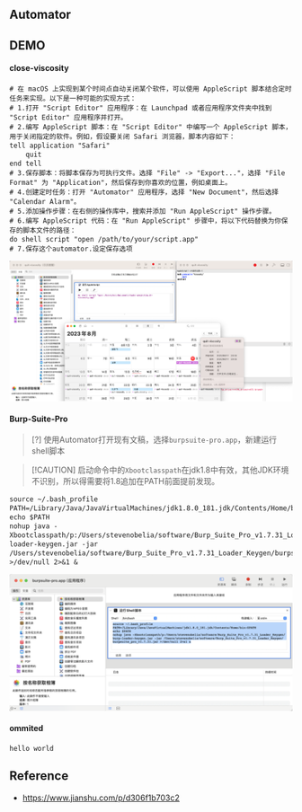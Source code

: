 ## Automator

## DEMO
<!-- tabs:start -->
#### **close-viscosity**
```shell
# 在 macOS 上实现到某个时间点自动关闭某个软件，可以使用 AppleScript 脚本结合定时任务来实现。以下是一种可能的实现方式：
# 1.打开 "Script Editor" 应用程序：在 Launchpad 或者应用程序文件夹中找到 "Script Editor" 应用程序并打开。
# 2.编写 AppleScript 脚本：在 "Script Editor" 中编写一个 AppleScript 脚本，用于关闭指定的软件。例如，假设要关闭 Safari 浏览器，脚本内容如下：
tell application "Safari"
    quit
end tell
# 3.保存脚本：将脚本保存为可执行文件。选择 "File" -> "Export..."，选择 "File Format" 为 "Application"，然后保存到你喜欢的位置，例如桌面上。
# 4.创建定时任务：打开 "Automator" 应用程序，选择 "New Document"，然后选择 "Calendar Alarm"。
# 5.添加操作步骤：在右侧的操作库中，搜索并添加 "Run AppleScript" 操作步骤。
# 6.编写 AppleScript 代码：在 "Run AppleScript" 步骤中，将以下代码替换为你保存的脚本文件的路径：
do shell script "open /path/to/your/script.app"
# 7.保存这个automator.设定保存选项
```
![](/.images/devops/os/mac/automator-quit-viscosity-01.png)

#### **Burp-Suite-Pro**
> [?] 使用Automator打开现有文稿，选择`burpsuite-pro.app`，新建运行shell脚本

> [!CAUTION] 启动命令中的`Xbootclasspath`在jdk1.8中有效，其他JDK环境不识别，所以得需要将1.8追加在PATH前面提前发现。
```shell
source ~/.bash_profile
PATH=/Library/Java/JavaVirtualMachines/jdk1.8.0_181.jdk/Contents/Home/bin:$PATH
echo $PATH
nohup java -Xbootclasspath/p:/Users/stevenobelia/software/Burp_Suite_Pro_v1.7.31_Loader_Keygen/burp-loader-keygen.jar -jar /Users/stevenobelia/software/Burp_Suite_Pro_v1.7.31_Loader_Keygen/burpsuite_pro_v1.7.31.jar >/dev/null 2>&1 &
```
![](/.images/devops/os/mac/automator-startup-burpsuite-pro-app-01.png)

#### **ommited**
```shell
hello world
```
<!-- tabs:end -->

## Reference
* https://www.jianshu.com/p/d306f1b703c2